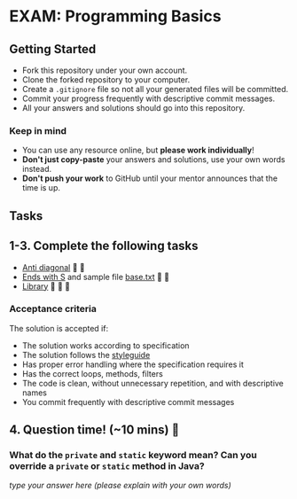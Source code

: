 # EXAM: Programming Basics

## Getting Started

- Fork this repository under your own account.
- Clone the forked repository to your computer.
- Create a `.gitignore` file so not all your generated files will be committed.
- Commit your progress frequently with descriptive commit messages.
- All your answers and solutions should go into this repository.

### Keep in mind

- You can use any resource online, but **please work individually**!
- **Don't just copy-paste** your answers and solutions, use your own words instead.
- **Don't push your work** to GitHub until your mentor announces that the time is up.

## Tasks

## 1-3. Complete the following tasks

 -  [Anti diagonal](anti-diagonal/AntiDiagonal.java) :green_apple: :green_apple:
 -  [Ends with S](ends-with-s/EndsWithS.java) and sample file [base.txt](ends-with-s/base.txt) :green_apple: :green_apple:
 -  [Library](library/Library.java) :green_apple: :green_apple: :green_apple:

### Acceptance criteria

The solution is accepted if:

- The solution works according to specification
- The solution follows the [styleguide](https://github.com/green-fox-academy/teaching-materials/blob/master/styleguide/java.md)
- Has proper error handling where the specification requires it
- Has the correct loops, methods, filters
- The code is clean, without unnecessary repetition, and with descriptive names
- You commit frequently with descriptive commit messages

## 4. Question time! (~10 mins) :green_apple:

### What do the `private` and `static` keyword mean? Can you override a `private` or `static` method in Java?

*type your answer here (please explain with your own words)*
